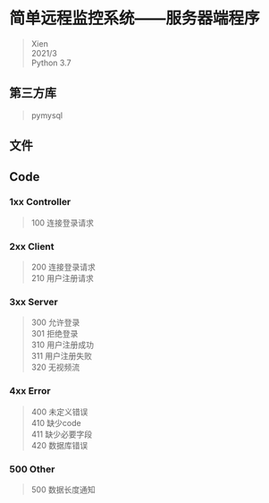 # 简单远程监控系统——服务器端程序  
>Xien  
>2021/3  
>Python 3.7  

## 第三方库  
>pymysql  


## 文件  



## Code  
### 1xx  Controller
>100 连接登录请求    

### 2xx  Client
>200 连接登录请求  
>210 用户注册请求  

### 3xx  Server
>300 允许登录  
>301 拒绝登录  
>310 用户注册成功  
>311 用户注册失败  
>320 无视频流

### 4xx  Error
>400 未定义错误  
>410 缺少code  
>411 缺少必要字段  
>420 数据库错误  


### 500 Other
>500 数据长度通知  